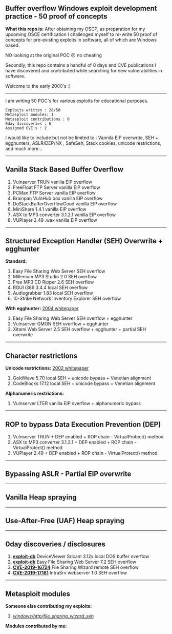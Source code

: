 ## Buffer overflow Windows exploit development practice - 50 proof of concepts

**What this repo is:**
After obtaining my OSCP, as preparation for my upcoming OSCE certification I challenged myself to re-write 50 proof of concepts for pre-existing exploits in software, all of which are Windows based.

NO looking at the original POC :persevere: no cheating

Secondly, this repo contains a handful of 0 days and CVE publications I have discovered and contributed while searching for new vulnerabilities in software.

Welcome to the early 2000's :)

----
I am writing 50 POC's for various exploits for educational purposes.

```
Exploits written : 28/50
Metasploit modules: 1
Metasploit contributions : 0
0day discoveries : 6
Assigned CVE's : 2
```

I would like to include but not be limited to : Vannila EIP overwrite, SEH + egghunters, ASLR/DEP/NX , SafeSeh, Stack cookies, unicode restrictions, and much more...

----
## Vanilla Stack Based Buffer Overflow

1. Vulnserver TRUN vanilla EIP overflow
2. FreeFloat FTP Server vanilla EIP overflow
3. PCMan FTP Server vanilla EIP overflow
4. Brainpan VulnHub box vanilla EIP overflow
5. DoStackBufferOverflowGood vanilla EIP overflow
6. MiniShare 1.4.1 vanilla EIP overflow
7. ASX to MP3 converter 3.1.2.1 vanilla EIP overflow
8. VUPlayer 2.49 .wax vanilla EIP overflow

----
## Structured Exception Handler (SEH) Overwrite + egghunter

  **Standard:**
  1. Easy File Sharing Web Server SEH overflow
  2. Millenium MP3 Studio 2.0 SEH overflow
  3. Free MP3 CD Ripper 2.6 SEH overflow
  4. RGUI i386 3.4.4 local SEH overflow
  5. Audiograbber 1.83 local SEH overflow
  6. 10-Strike Network Inventory Explorer SEH overflow
  
  **With egghunter:** [2004 whitepaper](http://www.hick.org/code/skape/papers/egghunt-shellcode.pdf)
  1. Easy File Sharing Web Server SEH overflow + egghunter
  2. Vulnserver GMON SEH overflow + egghunter
  3. Xitami Web Server 2.5 SEH overflow + egghunter + partial SEH overwrite

----
## Character restrictions
   **Unicode restrictions:** [2002 whitepaper](https://www.helpnetsecurity.com/dl/articles/unicodebo.pdf)
  1. GoldWave 5.70 local SEH + unicode bypass + Venetian alignment 
  2. CodeBlocks 17.12 local SEH + unicode bypass + Venetian alignment
   
   **Alphanumeric restrictions:**
  1. Vulnserver LTER vanilla EIP overflow + alphanumeric bypass
      
----
## ROP to bypass Data Execution Prevention (DEP)

1. Vulnserver TRUN + DEP enabled + ROP chain - VirtualProtect() method
2. ASX to MP3 converter 3.1.2.1 + DEP enabled + ROP chain - VirtualProtect() method
3. VUPlayer 2.49 + DEP enabled + ROP chain - VirtualProtect() method
----
## Bypassing ASLR - Partial EIP overwrite

----
## Vanilla Heap spraying

----
## Use-After-Free (UAF) Heap spraying

----
## 0day discoveries / disclosures

1. [**exploit-db**](https://www.exploit-db.com/exploits/47410) DeviceViewer Sricam 3.12x local DOS buffer overflow
2. [**exploit-db**](https://www.exploit-db.com/exploits/47411) Easy File Sharing Web Server 7.2 SEH overflow 
3. [**CVE-2019-16724**](https://cve.mitre.org/cgi-bin/cvename.cgi?name=CVE-2019-16724) File Sharing Wizard remote SEH overflow
4. [**CVE-2019-17181**](https://cve.mitre.org/cgi-bin/cvename.cgi?name=CVE-2019-17181) IntraSrv webserver 1.0 SEH overflow

----
## Metasploit modules
   **Someone else contributing my exploits:**
   1. [*windows/http/file_sharing_wizard_seh*](https://www.rapid7.com/db/modules/exploit/windows/http/file_sharing_wizard_seh)
   
   **Modules contributed by me:**
   
